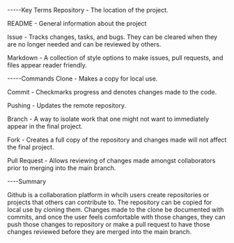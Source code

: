-----Key Terms Repository - The location of the project.

README - General information about the project

Issue - Tracks changes, tasks, and bugs. They can be cleared when they are no longer needed and can be reviewed by others.

Markdown - A collection of style options to make issues, pull requests, and files appear reader friendly.

-----Commands Clone - Makes a copy for local use.

Commit - Checkmarks progress and denotes changes made to the code.

Pushing - Updates the remote repository.

Branch - A way to isolate work that one might not want to immediately appear in the final project.

Fork - Creates a full copy of the repository and changes made will not affect the final project.

Pull Request - Allows reviewing of changes made amongst collaborators prior to merging into the main branch.

----Summary

Github is a collaboration platform in whcih users create repositories or projects that others can contribute to. The repository can be copied for local use by cloning them. Changes made to the clone be documented with commits, and once the user feels comfortable with those changes, they can push those changes to repository or make a pull request to have those changes reviewed before they are merged into the main branch. 